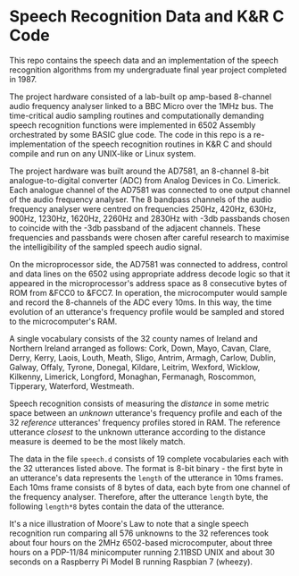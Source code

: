 # Speech Recognition Data and K&R C Code

This repo contains the speech data and an implementation of the speech recognition algorithms from my undergraduate final year project completed in 1987.

The project hardware consisted of a lab-built op amp-based 8-channel audio frequency analyser linked to a BBC Micro over the 1MHz bus. The time-critical audio sampling routines and computationally demanding speech recognition functions were implemented in 6502 Assembly orchestrated by some BASIC glue code. The code in this repo is a re-implementation of the speech recognition routines in K&R C and should compile and run on any UNIX-like or Linux system.

The project hardware was built around the AD7581, an 8-channel 8-bit analogue-to-digital converter (ADC) from Analog Devices in Co. Limerick. Each analogue channel of the AD7581 was connected to one output channel of the audio frequency analyser. The 8 bandpass channels of the audio frequency analyser were centred on frequencies 250Hz, 420Hz, 630Hz, 900Hz, 1230Hz, 1620Hz, 2260Hz and 2830Hz with -3db passbands chosen to coincide with the -3db passband of the adjacent channels. These frequencies and passbands were chosen after careful research to maximise the intelligibility of the sampled speech audio signal.

On the microprocessor side, the AD7581 was connected to address, control and data lines on the 6502 using appropriate address decode logic so that it appeared in the microprocessor's address space as 8 consecutive bytes of ROM from &FCC0 to &FCC7. In operation, the microcomputer would sample and record the 8-channels of the ADC every 10ms. In this way, the time evolution of an utterance's frequency profile would be sampled and stored to the microcomputer's RAM.

A single vocabulary consists of the 32 county names of Ireland and Northern Ireland arranged as follows: Cork, Down, Mayo, Cavan, Clare, Derry, Kerry, Laois, Louth, Meath, Sligo, Antrim, Armagh, Carlow, Dublin, Galway, Offaly, Tyrone, Donegal, Kildare, Leitrim, Wexford, Wicklow, Kilkenny, Limerick, Longford, Monaghan, Fermanagh, Roscommon, Tipperary, Waterford, Westmeath.

Speech recognition consists of measuring the *distance* in some metric space between an *unknown* utterance's frequency profile and each of the 32 *reference* utterances' frequency profiles stored in RAM. The reference utterance *closest* to the unknown utterance according to the distance measure is deemed to be the most likely match.

The data in the file `speech.d` consists of 19 complete vocabularies each with the 32 utterances listed above. The format is 8-bit binary - the first byte in an utterance's data represents the `length` of the utterance in 10ms frames. Each 10ms frame consists of 8 bytes of data, each byte from one channel of the frequency analyser. Therefore, after the utterance `length` byte, the following `length*8` bytes contain the data of the utterance.

It's a nice illustration of Moore's Law to note that a single speech recognition run comparing all 576 unknowns to the 32 references took about four hours on the 2MHz 6502-based microcomputer, about three hours on a PDP-11/84 minicomputer running 2.11BSD UNIX and about 30 seconds on a Raspberry Pi Model B running Raspbian 7 (wheezy).
